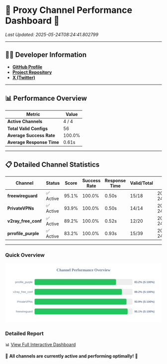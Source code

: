 # 🌟 Proxy Channel Performance Dashboard 🌟

_Last Updated: 2025-05-24T08:24:41.802799_

---

## 👩‍💻 Developer Information

- **[GitHub Profile](https://github.com/4n0nymou3)**  
- **[Project Repository](https://github.com/4n0nymou3/multi-proxy-config-fetcher)**  
- **[X (Twitter)](https://x.com/4n0nymou3)**  

---

## 📊 Performance Overview

| Metric                | Value       |
|-----------------------|-------------|
| **Active Channels**   | 4 / 4       |
| **Total Valid Configs** | 56          |
| **Average Success Rate** | 100.0%      |
| **Average Response Time** | 0.61s       |

---

## 📋 Detailed Channel Statistics

| Channel          | Status     | Score  | Success Rate | Response Time | Valid/Total | Last Success               |
|------------------|------------|--------|--------------|---------------|-------------|----------------------------|
| **freewireguard**  | ✅ Active  | 95.1%  | 100.0% | 0.50s         | 15/18       | 2025-05-24T08:24:41.801142 |
| **PrivateVPNs**  | ✅ Active  | 93.9%  | 100.0% | 0.50s         | 14/14       | 2025-05-24T08:24:41.269430 |
| **v2ray_free_conf**  | ✅ Active  | 89.2%  | 100.0% | 0.52s         | 12/20       | 2025-05-24T08:24:40.727550 |
| **prrofile_purple**  | ✅ Active  | 83.2%  | 100.0% | 0.93s         | 15/39       | 2025-05-24T08:24:40.122484 |

---

### Quick Overview
<div align="center">
  <a href="https://raw.githubusercontent.com/nullluser/NullRepo/refs/heads/main/assets/channel_stats_chart.svg">
    <img src="https://raw.githubusercontent.com/nullluser/NullRepo/refs/heads/main/assets/channel_stats_chart.svg" alt="Source Performance Statistics" width="800">
  </a>
</div>

### Detailed Report
📊 [View Full Interactive Dashboard](https://htmlpreview.github.io/?https://github.com/nullluser/NullRepo/blob/main/assets/performance_report.html)

🎉 **All channels are currently active and performing optimally!** 🎉
